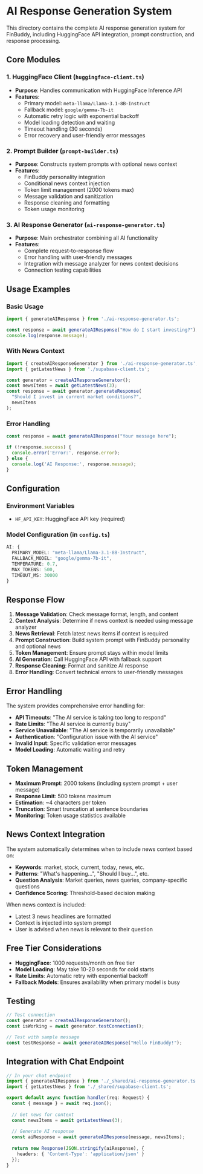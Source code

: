 # AI Response Generation System

This directory contains the complete AI response generation system for FinBuddy, including HuggingFace API integration, prompt construction, and response processing.

## Core Modules

### 1. HuggingFace Client (`huggingface-client.ts`)
- **Purpose**: Handles communication with HuggingFace Inference API
- **Features**:
  - Primary model: `meta-llama/Llama-3.1-8B-Instruct`
  - Fallback model: `google/gemma-7b-it`
  - Automatic retry logic with exponential backoff
  - Model loading detection and waiting
  - Timeout handling (30 seconds)
  - Error recovery and user-friendly error messages

### 2. Prompt Builder (`prompt-builder.ts`)
- **Purpose**: Constructs system prompts with optional news context
- **Features**:
  - FinBuddy personality integration
  - Conditional news context injection
  - Token limit management (2000 tokens max)
  - Message validation and sanitization
  - Response cleaning and formatting
  - Token usage monitoring

### 3. AI Response Generator (`ai-response-generator.ts`)
- **Purpose**: Main orchestrator combining all AI functionality
- **Features**:
  - Complete request-to-response flow
  - Error handling with user-friendly messages
  - Integration with message analyzer for news context decisions
  - Connection testing capabilities

## Usage Examples

### Basic Usage
```typescript
import { generateAIResponse } from './ai-response-generator.ts';

const response = await generateAIResponse("How do I start investing?");
console.log(response.message);
```

### With News Context
```typescript
import { createAIResponseGenerator } from './ai-response-generator.ts';
import { getLatestNews } from './supabase-client.ts';

const generator = createAIResponseGenerator();
const newsItems = await getLatestNews(3);
const response = await generator.generateResponse(
  "Should I invest in current market conditions?", 
  newsItems
);
```

### Error Handling
```typescript
const response = await generateAIResponse("Your message here");

if (!response.success) {
  console.error('Error:', response.error);
} else {
  console.log('AI Response:', response.message);
}
```

## Configuration

### Environment Variables
- `HF_API_KEY`: HuggingFace API key (required)

### Model Configuration (in `config.ts`)
```typescript
AI: {
  PRIMARY_MODEL: "meta-llama/Llama-3.1-8B-Instruct",
  FALLBACK_MODEL: "google/gemma-7b-it",
  TEMPERATURE: 0.7,
  MAX_TOKENS: 500,
  TIMEOUT_MS: 30000
}
```

## Response Flow

1. **Message Validation**: Check message format, length, and content
2. **Context Analysis**: Determine if news context is needed using message analyzer
3. **News Retrieval**: Fetch latest news items if context is required
4. **Prompt Construction**: Build system prompt with FinBuddy personality and optional news
5. **Token Management**: Ensure prompt stays within model limits
6. **AI Generation**: Call HuggingFace API with fallback support
7. **Response Cleaning**: Format and sanitize AI response
8. **Error Handling**: Convert technical errors to user-friendly messages

## Error Handling

The system provides comprehensive error handling for:

- **API Timeouts**: "The AI service is taking too long to respond"
- **Rate Limits**: "The AI service is currently busy"
- **Service Unavailable**: "The AI service is temporarily unavailable"
- **Authentication**: "Configuration issue with the AI service"
- **Invalid Input**: Specific validation error messages
- **Model Loading**: Automatic waiting and retry

## Token Management

- **Maximum Prompt**: 2000 tokens (including system prompt + user message)
- **Response Limit**: 500 tokens maximum
- **Estimation**: ~4 characters per token
- **Truncation**: Smart truncation at sentence boundaries
- **Monitoring**: Token usage statistics available

## News Context Integration

The system automatically determines when to include news context based on:

- **Keywords**: market, stock, current, today, news, etc.
- **Patterns**: "What's happening...", "Should I buy...", etc.
- **Question Analysis**: Market queries, news queries, company-specific questions
- **Confidence Scoring**: Threshold-based decision making

When news context is included:
- Latest 3 news headlines are formatted
- Context is injected into system prompt
- User is advised when news is relevant to their question

## Free Tier Considerations

- **HuggingFace**: 1000 requests/month on free tier
- **Model Loading**: May take 10-20 seconds for cold starts
- **Rate Limits**: Automatic retry with exponential backoff
- **Fallback Models**: Ensures availability when primary model is busy

## Testing

```typescript
// Test connection
const generator = createAIResponseGenerator();
const isWorking = await generator.testConnection();

// Test with sample message
const testResponse = await generateAIResponse("Hello FinBuddy!");
```

## Integration with Chat Endpoint

```typescript
// In your chat endpoint
import { generateAIResponse } from './_shared/ai-response-generator.ts';
import { getLatestNews } from './_shared/supabase-client.ts';

export default async function handler(req: Request) {
  const { message } = await req.json();
  
  // Get news for context
  const newsItems = await getLatestNews(3);
  
  // Generate AI response
  const aiResponse = await generateAIResponse(message, newsItems);
  
  return new Response(JSON.stringify(aiResponse), {
    headers: { 'Content-Type': 'application/json' }
  });
}
```